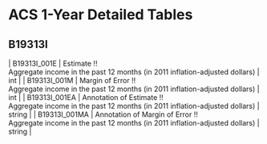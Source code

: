# ACS 1-Year Detailed Tables

## B19313I

| B19313I_001E | Estimate !!<br>Aggregate income in the past 12 months (in 2011 inflation-adjusted dollars) | int |
| B19313I_001M | Margin of Error !!<br>Aggregate income in the past 12 months (in 2011 inflation-adjusted dollars) | int |
| B19313I_001EA | Annotation of Estimate !!<br>Aggregate income in the past 12 months (in 2011 inflation-adjusted dollars) | string |
| B19313I_001MA | Annotation of Margin of Error !!<br>Aggregate income in the past 12 months (in 2011 inflation-adjusted dollars) | string |

